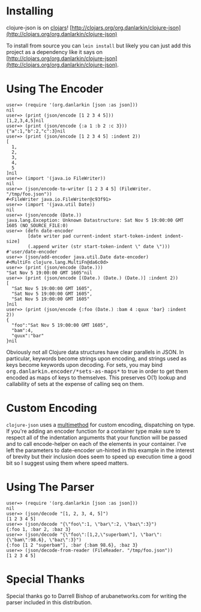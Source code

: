 # Installing #

clojure-json is on [clojars](http://clojars.org)! [http://clojars.org/org.danlarkin/clojure-json](http://clojars.org/org.danlarkin/clojure-json)

To install from source you can `lein install` but likely you can just add this project as a dependency like it says on [http://clojars.org/org.danlarkin/clojure-json](http://clojars.org/org.danlarkin/clojure-json).

# Using The Encoder #

    user=> (require '(org.danlarkin [json :as json]))
    nil
    user=> (print (json/encode [1 2 3 4 5]))
    [1,2,3,4,5]nil
    user=> (print (json/encode {:a 1 :b 2 :c 3}))
    {"a":1,"b":2,"c":3}nil
    user=> (print (json/encode [1 2 3 4 5] :indent 2))
    [
      1,
      2,
      3,
      4,
      5
    ]nil
    user=> (import '(java.io FileWriter))
    nil
    user=> (json/encode-to-writer [1 2 3 4 5] (FileWriter. "/tmp/foo.json"))
    #<FileWriter java.io.FileWriter@c93f91>
    user=> (import '(java.util Date))
    nil
    user=> (json/encode (Date.))
    java.lang.Exception: Unknown Datastructure: Sat Nov 5 19:00:00 GMT 1605 (NO_SOURCE_FILE:0)
    user=> (defn date-encoder
            [date writer pad current-indent start-token-indent indent-size]
            (.append writer (str start-token-indent \" date \")))
    #'user/date-encoder
    user=> (json/add-encoder java.util.Date date-encoder)
    #<MultiFn clojure.lang.MultiFn@da6c0d>
    user=> (print (json/encode (Date.)))
    "Sat Nov 5 19:00:00 GMT 1605"nil
    user=> (print (json/encode [(Date.) (Date.) (Date.)] :indent 2))
    [
      "Sat Nov 5 19:00:00 GMT 1605",
      "Sat Nov 5 19:00:00 GMT 1605",
      "Sat Nov 5 19:00:00 GMT 1605"
    ]nil
    user=> (print (json/encode {:foo (Date.) :bam 4 :quux 'bar} :indent 2))
    {
      "foo":"Sat Nov 5 19:00:00 GMT 1605",
      "bam":4,
      "quux":"bar"
    }nil

Obviously not all Clojure data structures have clear parallels in
JSON. In particular, keywords become strings upon encoding, and
strings used as keys become keywords upon decoding. For sets, you may
bind <tt>org.danlarkin.encoder/\*sets-as-maps\*</tt> to true in order to
get them encoded as maps of keys to themselves. This preserves O(1)
lookup and callability of sets at the expense of calling seq on them.

# Custom Encoding #

`clojure-json` uses a [multimethod](http://clojure.org/multimethods)
for custom encoding, dispatching on type.  If you're adding an encoder
function for a container type make sure to respect all of the
indentation arguments that your function will be passed and to call
encode-helper on each of the elements in your container.  I've left
the parameters to date-encoder un-hinted in this example in the
interest of brevity but their inclusion does seem to speed up
execution time a good bit so I suggest using them where speed matters.

# Using The Parser #

    user=> (require '(org.danlarkin [json :as json]))
    nil
    user=> (json/decode "[1, 2, 3, 4, 5]")
    [1 2 3 4 5]
    user=> (json/decode "{\"foo\":1, \"bar\":2, \"baz\":3}")
    {:foo 1, :bar 2, :baz 3}
    user=> (json/decode "{\"foo\":[1,2,\"superbam\"], \"bar\":{\"bam\":98.6}, \"baz\":3}")
    {:foo [1 2 "superbam"], :bar {:bam 98.6}, :baz 3}
    user=> (json/decode-from-reader (FileReader. "/tmp/foo.json"))
    [1 2 3 4 5]

# Special Thanks #
Special thanks go to Darrell Bishop of arubanetworks.com for writing the parser included in this distribution.
